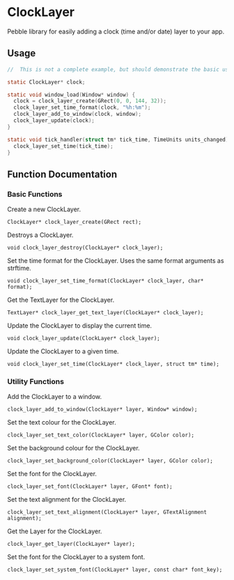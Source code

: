 # ClockLayer

Pebble library for easily adding a clock (time and/or date) layer to your app.

## Usage

````c
//  This is not a complete example, but should demonstrate the basic usage of a ClockLayer.

static ClockLayer* clock;

static void window_load(Window* window) {
  clock = clock_layer_create(GRect(0, 0, 144, 32));
  clock_layer_set_time_format(clock, "%h:%m");
  clock_layer_add_to_window(clock, window);
  clock_layer_update(clock);
}

static void tick_handler(struct tm* tick_time, TimeUnits units_changed) {
  clock_layer_set_time(tick_time);
}

````

## Function Documentation

### Basic Functions

Create a new ClockLayer.

    ClockLayer* clock_layer_create(GRect rect);

Destroys a ClockLayer.

    void clock_layer_destroy(ClockLayer* clock_layer);

Set the time format for the ClockLayer. Uses the same format arguments as strftime.

    void clock_layer_set_time_format(ClockLayer* clock_layer, char* format);

Get the TextLayer for the ClockLayer. 

    TextLayer* clock_layer_get_text_layer(ClockLayer* clock_layer);

Update the ClockLayer to display the current time.

    void clock_layer_update(ClockLayer* clock_layer);

Update the ClockLayer to a given time.
    
    void clock_layer_set_time(ClockLayer* clock_layer, struct tm* time);
    
### Utility Functions

Add the ClockLayer to a window.

    clock_layer_add_to_window(ClockLayer* layer, Window* window);

Set the text colour for the ClockLayer.

    clock_layer_set_text_color(ClockLayer* layer, GColor color);

Set the background colour for the ClockLayer.

    clock_layer_set_background_color(ClockLayer* layer, GColor color);

Set the font for the ClockLayer.

    clock_layer_set_font(ClockLayer* layer, GFont* font);

Set the text alignment for the ClockLayer.

    clock_layer_set_text_alignment(ClockLayer* layer, GTextAlignment alignment);

Get the Layer for the ClockLayer.

    clock_layer_get_layer(ClockLayer* layer);

Set the font for the ClockLayer to a system font.

    clock_layer_set_system_font(ClockLayer* layer, const char* font_key);

